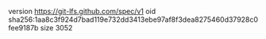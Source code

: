 version https://git-lfs.github.com/spec/v1
oid sha256:1aa8c3f924d7bad119e732dd3413ebe97af8f3dea8275460d37928c0fee9187b
size 3052
